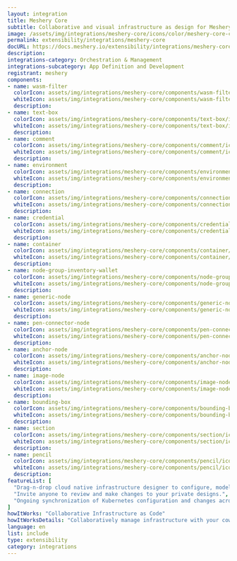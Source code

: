 ```yaml
---
layout: integration
title: Meshery Core
subtitle: Collaborative and visual infrastructure as design for Meshery Core
image: /assets/img/integrations/meshery-core/icons/color/meshery-core-color.svg
permalink: extensibility/integrations/meshery-core
docURL: https://docs.meshery.io/extensibility/integrations/meshery-core
description: 
integrations-category: Orchestration & Management
integrations-subcategory: App Definition and Development
registrant: meshery
components: 
- name: wasm-filter
  colorIcon: assets/img/integrations/meshery-core/components/wasm-filter/icons/color/wasm-filter-color.svg
  whiteIcon: assets/img/integrations/meshery-core/components/wasm-filter/icons/white/wasm-filter-white.svg
  description: 
- name: text-box
  colorIcon: assets/img/integrations/meshery-core/components/text-box/icons/color/text-box-color.svg
  whiteIcon: assets/img/integrations/meshery-core/components/text-box/icons/white/text-box-white.svg
  description: 
- name: comment
  colorIcon: assets/img/integrations/meshery-core/components/comment/icons/color/comment-color.svg
  whiteIcon: assets/img/integrations/meshery-core/components/comment/icons/white/comment-white.svg
  description: 
- name: environment
  colorIcon: assets/img/integrations/meshery-core/components/environment/icons/color/environment-color.svg
  whiteIcon: assets/img/integrations/meshery-core/components/environment/icons/white/environment-white.svg
  description: 
- name: connection
  colorIcon: assets/img/integrations/meshery-core/components/connection/icons/color/connection-color.svg
  whiteIcon: assets/img/integrations/meshery-core/components/connection/icons/white/connection-white.svg
  description: 
- name: credential
  colorIcon: assets/img/integrations/meshery-core/components/credential/icons/color/credential-color.svg
  whiteIcon: assets/img/integrations/meshery-core/components/credential/icons/white/credential-white.svg
  description: 
- name: container
  colorIcon: assets/img/integrations/meshery-core/components/container/icons/color/container-color.svg
  whiteIcon: assets/img/integrations/meshery-core/components/container/icons/white/container-white.svg
  description: 
- name: node-group-inventory-wallet
  colorIcon: assets/img/integrations/meshery-core/components/node-group-inventory-wallet/icons/color/node-group-inventory-wallet-color.svg
  whiteIcon: assets/img/integrations/meshery-core/components/node-group-inventory-wallet/icons/white/node-group-inventory-wallet-white.svg
  description: 
- name: generic-node
  colorIcon: assets/img/integrations/meshery-core/components/generic-node/icons/color/generic-node-color.svg
  whiteIcon: assets/img/integrations/meshery-core/components/generic-node/icons/white/generic-node-white.svg
  description: 
- name: pen-connector-node
  colorIcon: assets/img/integrations/meshery-core/components/pen-connector-node/icons/color/pen-connector-node-color.svg
  whiteIcon: assets/img/integrations/meshery-core/components/pen-connector-node/icons/white/pen-connector-node-white.svg
  description: 
- name: anchor-node
  colorIcon: assets/img/integrations/meshery-core/components/anchor-node/icons/color/anchor-node-color.svg
  whiteIcon: assets/img/integrations/meshery-core/components/anchor-node/icons/white/anchor-node-white.svg
  description: 
- name: image-node
  colorIcon: assets/img/integrations/meshery-core/components/image-node/icons/color/image-node-color.svg
  whiteIcon: assets/img/integrations/meshery-core/components/image-node/icons/white/image-node-white.svg
  description: 
- name: bounding-box
  colorIcon: assets/img/integrations/meshery-core/components/bounding-box/icons/color/bounding-box-color.svg
  whiteIcon: assets/img/integrations/meshery-core/components/bounding-box/icons/white/bounding-box-white.svg
  description: 
- name: section
  colorIcon: assets/img/integrations/meshery-core/components/section/icons/color/section-color.svg
  whiteIcon: assets/img/integrations/meshery-core/components/section/icons/white/section-white.svg
  description: 
- name: pencil
  colorIcon: assets/img/integrations/meshery-core/components/pencil/icons/color/pencil-color.svg
  whiteIcon: assets/img/integrations/meshery-core/components/pencil/icons/white/pencil-white.svg
  description: 
featureList: [
  "Drag-n-drop cloud native infrastructure designer to configure, model, and deploy your workloads.",
  "Invite anyone to review and make changes to your private designs.",
  "Ongoing synchronization of Kubernetes configuration and changes across any number of clusters."
]
howItWorks: "Collaborative Infrastructure as Code"
howItWorksDetails: "Collaboratively manage infrastructure with your coworkers synchronously sharing the same designs."
language: en
list: include
type: extensibility
category: integrations
---
```

